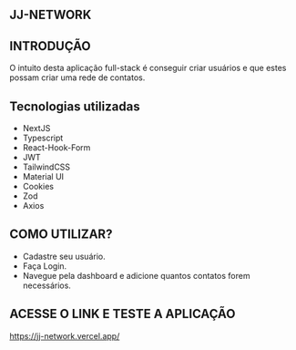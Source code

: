 ## JJ-NETWORK 


## INTRODUÇÃO
  O intuito desta aplicação full-stack é conseguir criar usuários e que estes possam criar uma rede de contatos.

## Tecnologias utilizadas
- NextJS
- Typescript
- React-Hook-Form
- JWT
- TailwindCSS
- Material UI
- Cookies
- Zod
- Axios
  
## COMO UTILIZAR?
- Cadastre seu usuário. 
- Faça Login. 
- Navegue pela dashboard e adicione quantos contatos forem necessários. 
 
## ACESSE O LINK E TESTE A APLICAÇÃO 
  https://jj-network.vercel.app/
